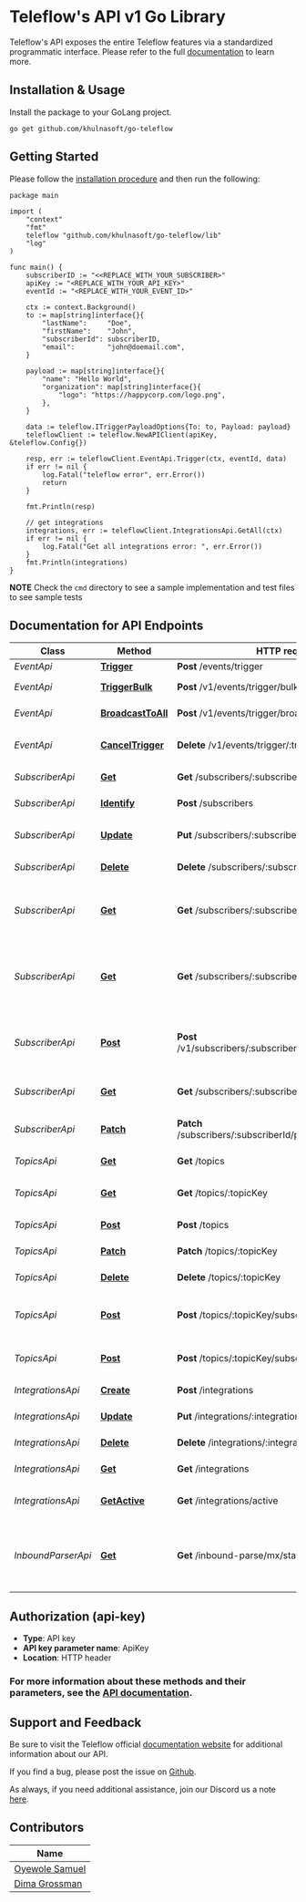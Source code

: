 # Teleflow's API v1 Go Library

Teleflow's API exposes the entire Teleflow features via a standardized programmatic interface. Please refer to the full [documentation](https://docs.teleflow.khulnasoft.com/docs/overview/introduction) to learn more.

## Installation & Usage

Install the package to your GoLang project.

```golang
go get github.com/khulnasoft/go-teleflow
```

## Getting Started

Please follow the [installation procedure](#installation--usage) and then run the following:

```golang
package main

import (
	"context"
	"fmt"
	teleflow "github.com/khulnasoft/go-teleflow/lib"
	"log"
)

func main() {
	subscriberID := "<<REPLACE_WITH_YOUR_SUBSCRIBER>"
	apiKey := "<REPLACE_WITH_YOUR_API_KEY>"
	eventId := "<REPLACE_WITH_YOUR_EVENT_ID>"

	ctx := context.Background()
	to := map[string]interface{}{
		"lastName":     "Doe",
		"firstName":    "John",
		"subscriberId": subscriberID,
		"email":        "john@doemail.com",
	}

	payload := map[string]interface{}{
		"name": "Hello World",
		"organization": map[string]interface{}{
			"logo": "https://happycorp.com/logo.png",
		},
	}

	data := teleflow.ITriggerPayloadOptions{To: to, Payload: payload}
	teleflowClient := teleflow.NewAPIClient(apiKey, &teleflow.Config{})

	resp, err := teleflowClient.EventApi.Trigger(ctx, eventId, data)
	if err != nil {
		log.Fatal("teleflow error", err.Error())
		return
	}

	fmt.Println(resp)

	// get integrations
	integrations, err := teleflowClient.IntegrationsApi.GetAll(ctx)
	if err != nil {
		log.Fatal("Get all integrations error: ", err.Error())
	}
	fmt.Println(integrations)
}
```

**NOTE**
Check the `cmd` directory to see a sample implementation and test files to see sample tests

## Documentation for API Endpoints

Class | Method                                                                           | HTTP request                            | Description
------------ |----------------------------------------------------------------------------------|-----------------------------------------| -------------
*EventApi* | [**Trigger**](https://docs.teleflow.khulnasoft.com/platform/subscribers#removing-a-subscriber)   | **Post** /events/trigger                | Trigger
*EventApi* | [**TriggerBulk**](https://docs.teleflow.khulnasoft.com/api/trigger-event/)   | **Post** /v1/events/trigger/bulk               | Bulk trigger event
*EventApi* | [**BroadcastToAll**](https://docs.teleflow.khulnasoft.com/api/broadcast-event-to-all/)   | **Post** /v1/events/trigger/broadcast               | Broadcast event to all
*EventApi* | [**CancelTrigger**](https://docs.teleflow.khulnasoft.com/api/cancel-triggered-event/)   | **Delete** /v1/events/trigger/:transactionId                | Cancel triggered event
*SubscriberApi* | [**Get**](https://docs.teleflow.khulnasoft.com/api/get-subscriber/) | **Get** /subscribers/:subscriberId                 | Get a subscriber
*SubscriberApi* | [**Identify**](https://docs.teleflow.khulnasoft.com/platform/subscribers#creating-a-subscriber) | **Post** /subscribers                 | Create a subscriber
*SubscriberApi* | [**Update**](https://docs.teleflow.khulnasoft.com/platform/subscribers#updating-subscriber-data)     | **Put** /subscribers/:subscriberID    | Update subscriber data
*SubscriberApi* | [**Delete**](https://docs.teleflow.khulnasoft.com/platform/subscribers#removing-a-subscriber)     | **Delete** /subscribers/:subscriberID | Removing a subscriber
*SubscriberApi* | [**Get**](https://docs.teleflow.khulnasoft.com/api/get-a-notification-feed-for-a-particular-subscriber)     | **Get** /subscribers/:subscriberId/notifications/feed | Get a notification feed for a particular subscriber
*SubscriberApi* | [**Get**](https://docs.teleflow.khulnasoft.com/api/get-the-unseen-notification-count-for-subscribers-feed)     | **Get** /subscribers/:subscriberId/notifications/feed | Get the unseen notification count for subscribers feed
*SubscriberApi* | [**Post**](https://docs.teleflow.khulnasoft.com/api/mark-a-subscriber-feed-message-as-seen)     | **Post** /v1/subscribers/:subscriberId/messages/markAs | Mark a subscriber feed message as seen
*SubscriberApi* | [**Get**](https://docs.teleflow.khulnasoft.com/api/get-subscriber-preferences/)     | **Get** /subscribers/:subscriberId/preferences | Get subscriber preferences
*SubscriberApi* | [**Patch**](https://docs.teleflow.khulnasoft.com/api/update-subscriber-preference/)     | **Patch** /subscribers/:subscriberId/preferences/:templateId | Update subscriber preference
*TopicsApi* | [**Get**](https://docs.teleflow.khulnasoft.com/api/filter-topics/) | **Get** /topics | Get a list of topics
*TopicsApi* | [**Get**](https://docs.teleflow.khulnasoft.com/api/get-topic/) | **Get** /topics/:topicKey | Get a topic by its topic key
*TopicsApi* | [**Post**](https://docs.teleflow.khulnasoft.com/api/topic-creation/) | **Post** /topics | Create a topic
*TopicsApi* | [**Patch**](https://docs.teleflow.khulnasoft.com/api/rename-a-topic/) | **Patch** /topics/:topicKey | Rename a topic
*TopicsApi* | [**Delete**](https://docs.teleflow.khulnasoft.com/api/delete-topic/) | **Delete** /topics/:topicKey | Delete a topic
*TopicsApi* | [**Post**](https://docs.teleflow.khulnasoft.com/api/subscribers-addition/) | **Post** /topics/:topicKey/subscribers | Add subscribers to a topic by key
*TopicsApi* | [**Post**](https://docs.teleflow.khulnasoft.com/api/subscribers-removal/) | **Post** /topics/:topicKey/subscribers/removal |Remove subscribers from a topic
*IntegrationsApi* | [**Create**](https://docs.teleflow.khulnasoft.com/platform/integrations)                         | **Post** /integrations                  | Create an integration
*IntegrationsApi* | [**Update**](https://docs.teleflow.khulnasoft.com/platform/integrations)                         | **Put** /integrations/:integrationId    | Update an integration
*IntegrationsApi* | [**Delete**](https://docs.teleflow.khulnasoft.com/platform/integrations)                         | **Delete** /integrations/:integrationId | Delete an integration
*IntegrationsApi* | [**Get**](https://docs.teleflow.khulnasoft.com/platform/integrations)                            | **Get** /integrations                   | Get all integrations
*IntegrationsApi* | [**GetActive**](https://docs.teleflow.khulnasoft.com/platform/integrations)                      | **Get** /integrations/active            | Get all active integrations
_InboundParserApi_ | [**Get**](https://docs.teleflow.khulnasoft.com/platform/inbound-parse-webhook/) | **Get** /inbound-parse/mx/status | Validate the mx record setup for the inbound parse functionality

## Authorization (api-key)

- **Type**: API key
- **API key parameter name**: ApiKey
- **Location**: HTTP header

### For more information about these methods and their parameters, see the [API documentation](https://docs.teleflow.khulnasoft.com/api-reference/overview).  

## Support and Feedback

Be sure to visit the Teleflow official [documentation website](https://docs.teleflow.khulnasoft.com/docs) for additional information about our API.

If you find a bug, please post the issue on [Github](https://github.com/khulnasoft/go-teleflow/issues).

As always, if you need additional assistance, join our Discord us a note [here](https://discord.gg/teleflow).

## Contributors

Name |
------------ |
[Oyewole Samuel](https://github.com/samsoft00) |
[Dima Grossman](https://github.com/scopsy) |
